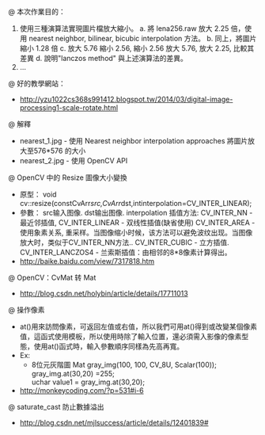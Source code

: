 @ 本次作業目的：
1. 使用三種演算法實現圖片檔放大縮小。
    a. 將 lena256.raw 放大 2.25 倍，使用 nearest neighbor, bilinear, bicubic interpolation  方法。
    b. 同上，將圖片縮小 1.28 倍
    c. 放大 5.76 縮小 2.56, 縮小 2.56 放大 5.76, 放大 2.25, 比較其差異
    d. 說明"lanczos method" 與上述演算法的差異。
2. ...


@ 好的教學網站：
- http://yzu1022cs368s991412.blogspot.tw/2014/03/digital-image-processing1-scale-rotate.html


@ 解釋
- nearest_1.jpg - 使用 Nearest neighbor interpolation approaches 將圖片放大至576*576 的大小
- nearest_2.jpg - 使用 OpenCV API



@ OpenCV 中的 Resize 圖像大小變換
- 原型：
    void cv::resize(constCvArr*src,CvArr*dst,intinterpolation=CV_INTER_LINEAR);
- 參數：
    src输入图像.
    dst输出图像.
    interpolation 插值方法:
        CV_INTER_NN - 最近邻插值,
        CV_INTER_LINEAR - 双线性插值(缺省使用)
        CV_INTER_AREA - 使用象素关系, 重采样。当图像缩小时候，该方法可以避免波纹出现。当图像放大时，类似于CV_INTER_NN方法..
        CV_INTER_CUBIC - 立方插值.
        CV_INTER_LANCZOS4 - 兰索斯插值：由相邻的8*8像素计算得出。
- http://baike.baidu.com/view/7317818.htm


@ OpenCV：CvMat 转 Mat
- http://blog.csdn.net/holybin/article/details/17711013


@ 操作像素
- at()用來訪問像素，可返回左值或右值，所以我們可用at()得到或改變某個像素值，這函式使用模板，所以使用時除了輸入位置，還必須需入影像的像素型態，使用at()函式時，輸入參數順序同樣為先高再寬。
- Ex:
    - 8位元灰階圖
        Mat gray_img(100, 100, CV_8U, Scalar(100));
        gray_img.at<uchar>(30,20) =255;            
        uchar value1 = gray_img.at<uchar>(30,20); 
- http://monkeycoding.com/?p=531#i-6


@ saturate_cast 防止數據溢出
- http://blog.csdn.net/mjlsuccess/article/details/12401839#





